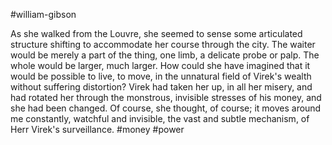 #william-gibson 

As she walked from the Louvre, she seemed to sense some articulated structure shifting to accommodate her course through the city. The waiter would be merely a part of the thing, one limb, a delicate probe or palp. The whole would be larger, much larger. How could she have imagined that it would be possible to live, to move, in the unnatural field of Virek's wealth without suffering distortion? Virek had taken her up, in all her misery, and had rotated her through the monstrous, invisible stresses of his money, and she had been changed. Of course, she thought, of course; it moves around me constantly, watchful and invisible, the vast and subtle mechanism, of Herr Virek's surveillance.
#money #power 